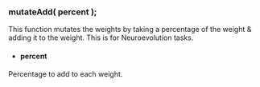
### mutateAdd( percent );
This function mutates the weights by taking a percentage of the weight & adding it to the weight. This is for Neuroevolution tasks.

- #### percent <br/>
Percentage to add to each weight.

<br/>

